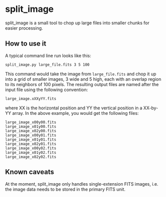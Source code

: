 # split_image

split_image is a small tool to chop up large files into smaller chunks for easier processing.
 
## How to use it
A typical command line run looks like this:

```
split_image.py large_file.fits 3 5 100
```

This command would take the image from `large_file.fits` and chop it up into a grid of 
smaller images, 3 wide and 5 high, each with an overlap region to its neighbors of 100 pixels.
 The resulting output files are named after the input file using the following convention:
 
```
large_image.xXXyYY.fits
```

where XX is the horizontal position and YY the vertical position in a XX-by-YY array. 
In the above example, you would get the following files:
 
```
large_image_x00y00.fits
large_image_x01y00.fits
large_image_x02y00.fits
large_image_x00y01.fits
large_image_x01y01.fits
large_image_x02y01.fits
large_image_x00y02.fits
large_image_x01y02.fits
large_image_x02y02.fits

```



## Known caveats

At the moment, split_image only handles single-extension FITS images, i.e. the image data needs to be 
  stored in the primary FITS unit.